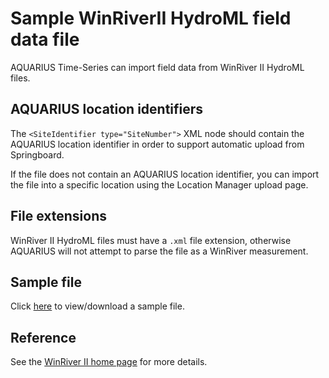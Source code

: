 # Sample WinRiverII HydroML field data file

AQUARIUS Time-Series can import field data from WinRiver II HydroML files.

## AQUARIUS location identifiers

The `<SiteIdentifier type="SiteNumber">` XML node should contain the AQUARIUS location identifier in order to support automatic upload from Springboard.

If the file does not contain an AQUARIUS location identifier, you can import the file into a specific location using the Location Manager upload page.

## File extensions

WinRiver II HydroML files must have a `.xml` file extension, otherwise AQUARIUS will not attempt to parse the file as a WinRiver measurement.

## Sample file

Click [here](./WinRiverSample.xml) to view/download a sample file.

## Reference

See the [WinRiver II home page]() for more details.

